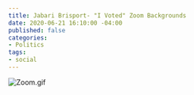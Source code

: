 ```yaml
---
title: Jabari Brisport- "I Voted" Zoom Backgrounds
date: 2020-06-21 16:10:00 -04:00
published: false
categories:
- Politics
tags:
- social
---
```


![Zoom.gif](/uploads/Zoom.gif)